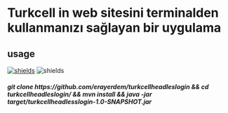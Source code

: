 # Turkcell in web sitesini terminalden kullanmanızı sağlayan bir uygulama 
## usage

[![shields](https://img.shields.io/badge/made%20with-java-blue?logo=java&style=for-the-badge&logoColor=white)](https://golang.org) ![shields](https://img.shields.io/badge/License-GPL-green.svg?logo=read-the-docs&style=for-the-badge&logoColor=white)

<h5>git clone https://github.com/erayerdem/turkcellheadleslogin && cd turkcellheadleslogin/ && mvn install && java -jar target/turkcellheadlesslogin-1.0-SNAPSHOT.jar</h5>
